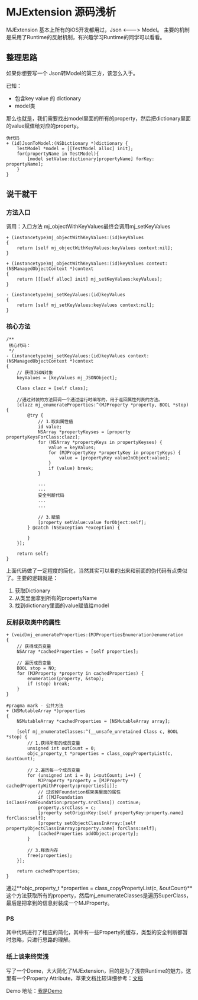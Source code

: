 # MJExtension 源码浅析

MJExtension 基本上所有的iOS开发都用过，Json <---> Model。
主要的机制是采用了Runtime的反射机制，有兴趣学习Runtime的同学可以看看。

## 整理思路
如果你想要写一个 Json转Model的第三方，该怎么入手。

已知：

* 包含key value 的 dictionary
* model类

那么也就是，我们需要找出model里面的所有的property，然后把dictionary里面的value赋值给对应的property。

```
伪代码
+ (id)JsonToModel:(NSDictionary *)dictionary {
	TestModel *model = [[TestModel alloc] init];
	for(propertyName in TestModel){
		[model setValue:dictionary[propertyName] forKey: propertyName];
	}
}

```

## 说干就干
### 方法入口
调用：入口方法 mj\_objectWithKeyValues最终会调用mj\_setKeyValues


```
+ (instancetype)mj_objectWithKeyValues:(id)keyValues
{
    return [self mj_objectWithKeyValues:keyValues context:nil];
}

+ (instancetype)mj_objectWithKeyValues:(id)keyValues context:(NSManagedObjectContext *)context
{
    return [[[self alloc] init] mj_setKeyValues:keyValues];
}

- (instancetype)mj_setKeyValues:(id)keyValues
{
    return [self mj_setKeyValues:keyValues context:nil];
}

```
### 核心方法 
```
/**
 核心代码：
 */
- (instancetype)mj_setKeyValues:(id)keyValues context:(NSManagedObjectContext *)context
{
    // 获得JSON对象
    keyValues = [keyValues mj_JSONObject];
    
    Class clazz = [self class];
    
    //通过封装的方法回调一个通过运行时编写的，用于返回属性列表的方法。
    [clazz mj_enumerateProperties:^(MJProperty *property, BOOL *stop) {
        @try {            
            // 1.取出属性值
            id value;
            NSArray *propertyKeyses = [property propertyKeysForClass:clazz];
            for (NSArray *propertyKeys in propertyKeyses) {
                value = keyValues;
                for (MJPropertyKey *propertyKey in propertyKeys) {
                    value = [propertyKey valueInObject:value];
                }
                if (value) break;
            }
            
			...
			...
			安全判断代码
			...
			...
            
            // 3.赋值
            [property setValue:value forObject:self];
        } @catch (NSException *exception) {

        }
    }];
    
    return self;
}
```

上面代码做了一定程度的简化，当然其实可以看的出来和前面的伪代码有点类似了。主要的逻辑就是：

1. 获取Dictionary
2. 从类里面拿到所有的propertyName
3. 找到dictionary里面的value赋值给model

### 反射获取类中的属性
```
+ (void)mj_enumerateProperties:(MJPropertiesEnumeration)enumeration
{
    // 获得成员变量
    NSArray *cachedProperties = [self properties];
    
    // 遍历成员变量
    BOOL stop = NO;
    for (MJProperty *property in cachedProperties) {
        enumeration(property, &stop);
        if (stop) break;
    }
}

#pragma mark - 公共方法
+ (NSMutableArray *)properties
{
    NSMutableArray *cachedProperties = [NSMutableArray array];
    
    [self mj_enumerateClasses:^(__unsafe_unretained Class c, BOOL *stop) {
        // 1.获得所有的成员变量
        unsigned int outCount = 0;
        objc_property_t *properties = class_copyPropertyList(c, &outCount);
        
        // 2.遍历每一个成员变量
        for (unsigned int i = 0; i<outCount; i++) {
            MJProperty *property = [MJProperty cachedPropertyWithProperty:properties[i]];
            // 过滤掉Foundation框架类里面的属性
            if ([MJFoundation isClassFromFoundation:property.srcClass]) continue;
            property.srcClass = c;
            [property setOriginKey:[self propertyKey:property.name] forClass:self];
            [property setObjectClassInArray:[self propertyObjectClassInArray:property.name] forClass:self];
            [cachedProperties addObject:property];
        }
        
        // 3.释放内存
        free(properties);
    }];
       
    return cachedProperties;
}
```

通过**objc\_property_t *properties = class\_copyPropertyList(c, &outCount)**这个方法获取所有的property，然后mj\_enumerateClasses是遍历SuperClass，最后是把拿到的信息封装成一个MJProperty。

### PS
其中代码进行了相应的简化，其中有一些Property的缓存，类型的安全判断都暂时忽略，只进行思路的理解。

### 纸上谈来终觉浅
写了一个Dome，大大简化了MJExtension，目的是为了浅尝Runtime的魅力。这里有一个Property Attribute，苹果文档比较详细参考：[文档](https://developer.apple.com/library/archive/documentation/Cocoa/Conceptual/ObjCRuntimeGuide/Articles/ocrtPropertyIntrospection.html)

Demo 地址：[我是Demo]()

